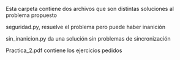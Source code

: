 Esta carpeta contiene dos archivos que son distintas soluciones al problema propuesto

seguridad.py, resuelve el problema pero puede haber inanición

sin_inanicion.py da una solución sin problemas de sincronización

Practica_2.pdf contiene los ejercicios pedidos
